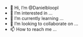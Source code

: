 - 👋 Hi, I’m @Danielbloopl
- 👀 I’m interested in ...
- 🌱 I’m currently learning ...
- 💞️ I’m looking to collaborate on ...
- 📫 How to reach me ...

<!---
Danielbloopl/Danielbloopl is a ✨ special ✨ repository because its `README.md` (this file) appears on your GitHub profile.
You can click the Preview link to take a look at your changes.
--->
